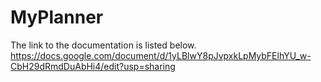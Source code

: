 # MyPlanner
The link to the documentation is listed below.
https://docs.google.com/document/d/1yLBlwY8pJvpxkLpMybFElhYU_w-CbH29dRmdDuAbHi4/edit?usp=sharing



